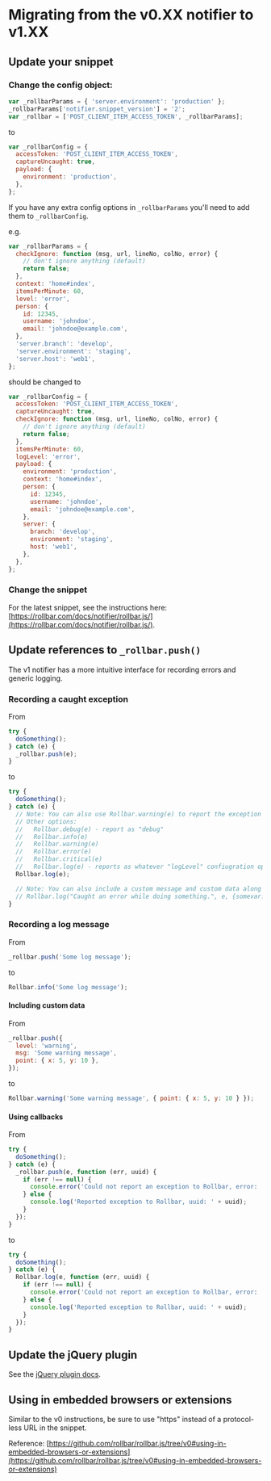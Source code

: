 # Migrating from the v0.XX notifier to v1.XX

<!-- Sub:[TOC] -->

## Update your snippet

### Change the config object:

```js
var _rollbarParams = { 'server.environment': 'production' };
_rollbarParams['notifier.snippet_version'] = '2';
var _rollbar = ['POST_CLIENT_ITEM_ACCESS_TOKEN', _rollbarParams];
```

to

```js
var _rollbarConfig = {
  accessToken: 'POST_CLIENT_ITEM_ACCESS_TOKEN',
  captureUncaught: true,
  payload: {
    environment: 'production',
  },
};
```

If you have any extra config options in `_rollbarParams` you'll need to add them to `_rollbarConfig`.

e.g.

```js
var _rollbarParams = {
  checkIgnore: function (msg, url, lineNo, colNo, error) {
    // don't ignore anything (default)
    return false;
  },
  context: 'home#index',
  itemsPerMinute: 60,
  level: 'error',
  person: {
    id: 12345,
    username: 'johndoe',
    email: 'johndoe@example.com',
  },
  'server.branch': 'develop',
  'server.environment': 'staging',
  'server.host': 'web1',
};
```

should be changed to

```js
var _rollbarConfig = {
  accessToken: 'POST_CLIENT_ITEM_ACCESS_TOKEN',
  captureUncaught: true,
  checkIgnore: function (msg, url, lineNo, colNo, error) {
    // don't ignore anything (default)
    return false;
  },
  itemsPerMinute: 60,
  logLevel: 'error',
  payload: {
    environment: 'production',
    context: 'home#index',
    person: {
      id: 12345,
      username: 'johndoe',
      email: 'johndoe@example.com',
    },
    server: {
      branch: 'develop',
      environment: 'staging',
      host: 'web1',
    },
  },
};
```

### Change the snippet

For the latest snippet, see the instructions here: [https://rollbar.com/docs/notifier/rollbar.js/](https://rollbar.com/docs/notifier/rollbar.js/).

## Update references to `_rollbar.push()`

The v1 notifier has a more intuitive interface for recording errors and generic logging.

### Recording a caught exception

From

```js
try {
  doSomething();
} catch (e) {
  _rollbar.push(e);
}
```

to

```js
try {
  doSomething();
} catch (e) {
  // Note: You can also use Rollbar.warning(e) to report the exception as a "warning" to Rollbar.
  // Other options:
  //   Rollbar.debug(e) - report as "debug"
  //   Rollbar.info(e)
  //   Rollbar.warning(e)
  //   Rollbar.error(e)
  //   Rollbar.critical(e)
  //   Rollbar.log(e) - reports as whatever "logLevel" confiugration option was used in the snippet.
  Rollbar.log(e);

  // Note: You can also include a custom message and custom data along with the exception
  // Rollbar.log("Caught an error while doing something.", e, {somevar: "someval"});
}
```

### Recording a log message

From

```js
_rollbar.push('Some log message');
```

to

```js
Rollbar.info('Some log message');
```

#### Including custom data

From

```js
_rollbar.push({
  level: 'warning',
  msg: 'Some warning message',
  point: { x: 5, y: 10 },
});
```

to

```js
Rollbar.warning('Some warning message', { point: { x: 5, y: 10 } });
```

#### Using callbacks

From

```js
try {
  doSomething();
} catch (e) {
  _rollbar.push(e, function (err, uuid) {
    if (err !== null) {
      console.error('Could not report an exception to Rollbar, error: ' + err);
    } else {
      console.log('Reported exception to Rollbar, uuid: ' + uuid);
    }
  });
}
```

to

```js
try {
  doSomething();
} catch (e) {
  Rollbar.log(e, function (err, uuid) {
    if (err !== null) {
      console.error('Could not report an exception to Rollbar, error: ' + err);
    } else {
      console.log('Reported exception to Rollbar, uuid: ' + uuid);
    }
  });
}
```

## Update the jQuery plugin

See the [jQuery plugin docs](https://rollbar.com/docs/notifier/rollbar.js/plugins).

## Using in embedded browsers or extensions

Similar to the v0 instructions, be sure to use "https" instead of a protocol-less URL in the snippet.

Reference: [https://github.com/rollbar/rollbar.js/tree/v0#using-in-embedded-browsers-or-extensions](https://github.com/rollbar/rollbar.js/tree/v0#using-in-embedded-browsers-or-extensions)
